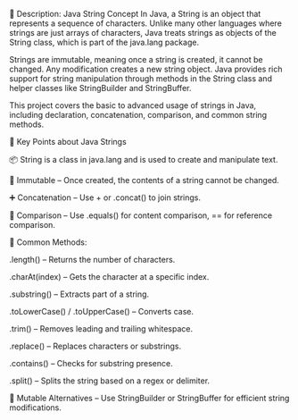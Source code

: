 📌 Description: Java String Concept
In Java, a String is an object that represents a sequence of characters. Unlike many other languages where strings are just arrays of characters, Java treats strings as objects of the String class, which is part of the java.lang package.

Strings are immutable, meaning once a string is created, it cannot be changed. Any modification creates a new string object. Java provides rich support for string manipulation through methods in the String class and helper classes like StringBuilder and StringBuffer.

This project covers the basic to advanced usage of strings in Java, including declaration, concatenation, comparison, and common string methods.

🔑 Key Points about Java Strings 

📦 String is a class in java.lang and is used to create and manipulate text.

🛑 Immutable – Once created, the contents of a string cannot be changed.

➕ Concatenation – Use + or .concat() to join strings.

🧪 Comparison – Use .equals() for content comparison, == for reference comparison.

🧹 Common Methods:

.length() – Returns the number of characters.

.charAt(index) – Gets the character at a specific index.

.substring() – Extracts part of a string.

.toLowerCase() / .toUpperCase() – Converts case.

.trim() – Removes leading and trailing whitespace.

.replace() – Replaces characters or substrings.

.contains() – Checks for substring presence.

.split() – Splits the string based on a regex or delimiter.

🧱 Mutable Alternatives – Use StringBuilder or StringBuffer for efficient string modifications.
